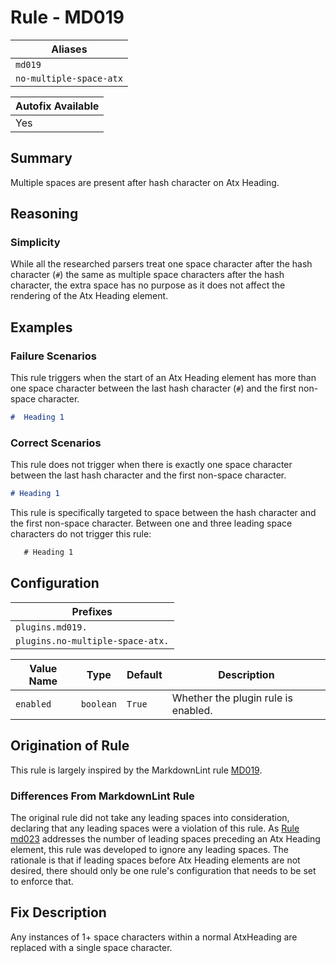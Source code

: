 # Rule - MD019

| Aliases |
| --- |
| `md019` |
| `no-multiple-space-atx` |

| Autofix Available |
| --- |
| Yes |

## Summary

Multiple spaces are present after hash character on Atx Heading.

## Reasoning

### Simplicity

While all the researched parsers treat one space character after
the hash character (`#`) the same as multiple space characters after the
hash character, the extra space has no purpose as it does not affect
the rendering of the Atx Heading element.

## Examples

### Failure Scenarios

This rule triggers when the start of an Atx Heading element has more
than one space character between the last hash character (`#`) and
the first non-space character.

```Markdown
#  Heading 1
```

### Correct Scenarios

This rule does not trigger when there is exactly one space character
between the last hash character and the first non-space character.

```Markdown
# Heading 1
```

This rule is specifically targeted to space between the hash character
and the first non-space character.  Between one and three leading space
characters do not trigger this rule:

```Markdown
   # Heading 1
```

## Configuration

| Prefixes |
| --- |
| `plugins.md019.` |
| `plugins.no-multiple-space-atx.` |

| Value Name | Type | Default | Description |
| -- | -- | -- | -- |
| `enabled` | `boolean` | `True` | Whether the plugin rule is enabled. |

## Origination of Rule

This rule is largely inspired by the MarkdownLint rule
[MD019](https://github.com/DavidAnson/markdownlint/blob/master/doc/Rules.md#md019---multiple-spaces-after-hash-on-atx-style-heading).

### Differences From MarkdownLint Rule

The original rule did not take any leading spaces into consideration,
declaring that any leading spaces were a violation of this rule.  As
[Rule md023](https://github.com/jackdewinter/pymarkdown/blob/main/docs/rule_md023.md)
addresses the number of leading spaces preceding an Atx Heading element,
this rule was developed to ignore any leading spaces.  The rationale is
that if leading spaces before Atx Heading elements are not desired, there
should only be one rule's configuration that needs to be set to
enforce that.

## Fix Description

Any instances of 1+ space characters within a normal AtxHeading are replaced with
a single space character.
